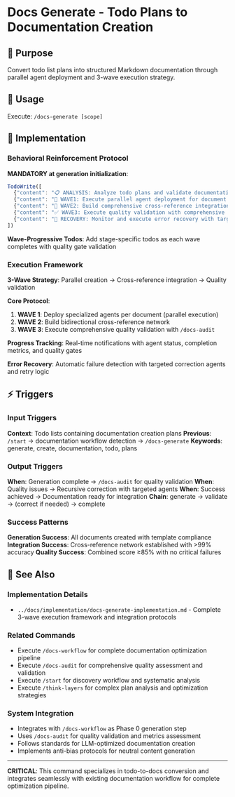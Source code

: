 # Docs Generate - Todo Plans to Documentation Creation

## 🎯 Purpose
Convert todo list plans into structured Markdown documentation through parallel agent deployment and 3-wave execution strategy.

## 🚀 Usage
Execute: `/docs-generate [scope]`

## 🔧 Implementation

### Behavioral Reinforcement Protocol
**MANDATORY at generation initialization**:

```javascript
TodoWrite([
  {"content": "📋 ANALYSIS: Analyze todo plans and validate documentation requirements", "status": "pending", "priority": "high", "id": "generate-analysis-1"},
  {"content": "🚀 WAVE1: Execute parallel agent deployment for document creation", "status": "pending", "priority": "high", "id": "generate-wave1-1"},
  {"content": "🔗 WAVE2: Build comprehensive cross-reference integration network", "status": "pending", "priority": "high", "id": "generate-wave2-1"},
  {"content": "✅ WAVE3: Execute quality validation with comprehensive audit", "status": "pending", "priority": "medium", "id": "generate-wave3-1"},
  {"content": "🔄 RECOVERY: Monitor and execute error recovery with targeted corrections", "status": "pending", "priority": "medium", "id": "generate-recovery-1"}
])
```

**Wave-Progressive Todos**: Add stage-specific todos as each wave completes with quality gate validation

### Execution Framework
**3-Wave Strategy**: Parallel creation → Cross-reference integration → Quality validation

**Core Protocol**:
1. **WAVE 1**: Deploy specialized agents per document (parallel execution)
2. **WAVE 2**: Build bidirectional cross-reference network
3. **WAVE 3**: Execute comprehensive quality validation with `/docs-audit`

**Progress Tracking**: Real-time notifications with agent status, completion metrics, and quality gates

**Error Recovery**: Automatic failure detection with targeted correction agents and retry logic

## ⚡ Triggers

### Input Triggers
**Context**: Todo lists containing documentation creation plans
**Previous**: `/start` → documentation workflow detection → `/docs-generate`
**Keywords**: generate, create, documentation, todo, plans

### Output Triggers
**When**: Generation complete → `/docs-audit` for quality validation
**When**: Quality issues → Recursive correction with targeted agents
**When**: Success achieved → Documentation ready for integration
**Chain**: generate → validate → (correct if needed) → complete

### Success Patterns
**Generation Success**: All documents created with template compliance
**Integration Success**: Cross-reference network established with >99% accuracy
**Quality Success**: Combined score ≥85% with no critical failures

## 🔗 See Also

### Implementation Details
- `../docs/implementation/docs-generate-implementation.md` - Complete 3-wave execution framework and integration protocols

### Related Commands
- Execute `/docs-workflow` for complete documentation optimization pipeline
- Execute `/docs-audit` for comprehensive quality assessment and validation
- Execute `/start` for discovery workflow and systematic analysis
- Execute `/think-layers` for complex plan analysis and optimization strategies

### System Integration
- Integrates with `/docs-workflow` as Phase 0 generation step
- Uses `/docs-audit` for quality validation and metrics assessment
- Follows standards for LLM-optimized documentation creation
- Implements anti-bias protocols for neutral content generation

---

**CRITICAL**: This command specializes in todo-to-docs conversion and integrates seamlessly with existing documentation workflow for complete optimization pipeline.
